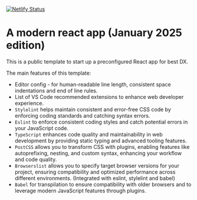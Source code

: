 [![Netlify Status](https://api.netlify.com/api/v1/badges/87b62e2d-fcc2-4a84-b570-ca63bffe66ee/deploy-status)](https://app.netlify.com/sites/modern-react-demo/deploys)

# A modern react app (January 2025 edition)

This is a public template to start up a preconfigured React app for best DX.

The main features of this template:

- Editor config - for human-readable line length, consistent space indentations and end of line rules.
- List of VS Code recommended extensions to enhance web developer experience.
- `Stylelint` helps maintain consistent and error-free CSS code by enforcing coding standards and catching syntax errors.
- `Eslint` to enforce consistent coding styles and catch potential errors in your JavaScript code.
- `TypeScript` enhances code quality and maintainability in web development by providing static typing and advanced tooling features.
- `PostCSS` allows you to transform CSS with plugins, enabling features like autoprefixing, nesting, and custom syntax, enhancing your workflow and code quality.
- `Browserslist` allows you to specify target browser versions for your project, ensuring compatibility and optimized performance across different environments. (Integrated with eslint, stylelint and babel)
- `Babel` for transpilation to ensure compatibility with older browsers and to leverage modern JavaScript features through plugins.

